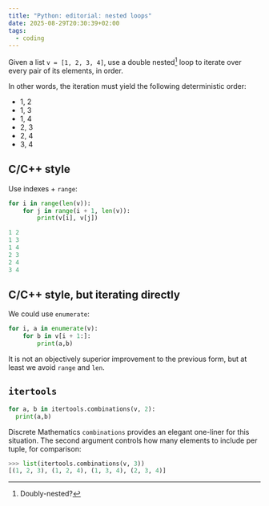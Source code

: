 ```yaml
---
title: "Python: editorial: nested loops"
date: 2025-08-29T20:30:39+02:00
tags:
  - coding
---
```


Given a list `v = [1, 2, 3, 4]`, use a double nested[^1] loop to iterate over
every pair of its elements, in order.

[^1]: Doubly-nested?

In other words, the iteration must yield the following deterministic order:

- 1, 2
- 1, 3
- 1, 4
- 2, 3
- 2, 4
- 3, 4

## C/C++ style

Use indexes + `range`:

```python
for i in range(len(v)):
    for j in range(i + 1, len(v)):
        print(v[i], v[j])

1 2
1 3
1 4
2 3
2 4
3 4
```

## C/C++ style, but iterating directly

We could use `enumerate`:

```python
for i, a in enumerate(v):
    for b in v[i + 1:]:
        print(a,b)
```

It is not an objectively superior improvement to the previous form, but at least
we avoid `range` and `len`.

## `itertools`

```python
for a, b in itertools.combinations(v, 2):
  print(a,b)
```

Discrete Mathematics `combinations` provides an elegant one-liner for this
situation. The second argument controls how many elements to include per tuple,
for comparison:

```python
>>> list(itertools.combinations(v, 3))
[(1, 2, 3), (1, 2, 4), (1, 3, 4), (2, 3, 4)]
```
